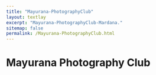 ```yaml
---
title: "Mayurana-PhotographyClub"
layout: textlay
excerpt: "Mayurana-PhotographyClub-Mardana."
sitemap: false
permalink: /Mayurana-PhotographyClub.html
---
```


# Mayurana Photography Club



